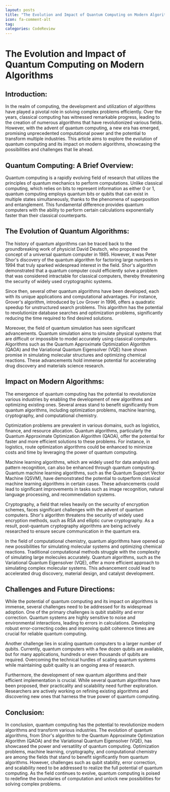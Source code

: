 ```yaml
---
layout: posts
title: "The Evolution and Impact of Quantum Computing on Modern Algorithms"
icon: fa-comment-alt
tag:      
categories: CodeReview
---
```



# The Evolution and Impact of Quantum Computing on Modern Algorithms

## Introduction:

In the realm of computing, the development and utilization of algorithms have played a pivotal role in solving complex problems efficiently. Over the years, classical computing has witnessed remarkable progress, leading to the creation of numerous algorithms that have revolutionized various fields. However, with the advent of quantum computing, a new era has emerged, promising unprecedented computational power and the potential to transform multiple industries. This article aims to explore the evolution of quantum computing and its impact on modern algorithms, showcasing the possibilities and challenges that lie ahead.

## Quantum Computing: A Brief Overview:

Quantum computing is a rapidly evolving field of research that utilizes the principles of quantum mechanics to perform computations. Unlike classical computing, which relies on bits to represent information as either 0 or 1, quantum computing employs quantum bits or qubits that can exist in multiple states simultaneously, thanks to the phenomena of superposition and entanglement. This fundamental difference provides quantum computers with the ability to perform certain calculations exponentially faster than their classical counterparts.

## The Evolution of Quantum Algorithms:

The history of quantum algorithms can be traced back to the groundbreaking work of physicist David Deutsch, who proposed the concept of a universal quantum computer in 1985. However, it was Peter Shor's discovery of the quantum algorithm for factoring large numbers in 1994 that truly sparked widespread interest in the field. Shor's algorithm demonstrated that a quantum computer could efficiently solve a problem that was considered intractable for classical computers, thereby threatening the security of widely used cryptographic systems.

Since then, several other quantum algorithms have been developed, each with its unique applications and computational advantages. For instance, Grover's algorithm, introduced by Lov Grover in 1996, offers a quadratic speedup for unstructured search problems. This algorithm has the potential to revolutionize database searches and optimization problems, significantly reducing the time required to find desired solutions.

Moreover, the field of quantum simulation has seen significant advancements. Quantum simulation aims to simulate physical systems that are difficult or impossible to model accurately using classical computers. Algorithms such as the Quantum Approximate Optimization Algorithm (QAOA) and the Variational Quantum Eigensolver (VQE) have shown promise in simulating molecular structures and optimizing chemical reactions. These advancements hold immense potential for accelerating drug discovery and materials science research.

## Impact on Modern Algorithms:

The emergence of quantum computing has the potential to revolutionize various industries by enabling the development of new algorithms and optimizing existing ones. Several areas stand to benefit significantly from quantum algorithms, including optimization problems, machine learning, cryptography, and computational chemistry.

Optimization problems are prevalent in various domains, such as logistics, finance, and resource allocation. Quantum algorithms, particularly the Quantum Approximate Optimization Algorithm (QAOA), offer the potential for faster and more efficient solutions to these problems. For instance, in logistics, route optimization algorithms could be enhanced to minimize costs and time by leveraging the power of quantum computing.

Machine learning algorithms, which are widely used for data analysis and pattern recognition, can also be enhanced through quantum computing. Quantum machine learning algorithms, such as the Quantum Support Vector Machine (QSVM), have demonstrated the potential to outperform classical machine learning algorithms in certain cases. These advancements could lead to significant improvements in tasks such as image recognition, natural language processing, and recommendation systems.

Cryptography, a field that relies heavily on the security of encryption schemes, faces significant challenges with the advent of quantum computers. Shor's algorithm threatens the security of widely used encryption methods, such as RSA and elliptic curve cryptography. As a result, post-quantum cryptography algorithms are being actively researched to ensure secure communication in the quantum era.

In the field of computational chemistry, quantum algorithms have opened up new possibilities for simulating molecular systems and optimizing chemical reactions. Traditional computational methods struggle with the complexity of simulating large molecules accurately. Quantum algorithms, such as the Variational Quantum Eigensolver (VQE), offer a more efficient approach to simulating complex molecular systems. This advancement could lead to accelerated drug discovery, material design, and catalyst development.

## Challenges and Future Directions:

While the potential of quantum computing and its impact on algorithms is immense, several challenges need to be addressed for its widespread adoption. One of the primary challenges is qubit stability and error correction. Quantum systems are highly sensitive to noise and environmental interactions, leading to errors in calculations. Developing robust error-correcting codes and improving qubit coherence times are crucial for reliable quantum computing.

Another challenge lies in scaling quantum computers to a larger number of qubits. Currently, quantum computers with a few dozen qubits are available, but for many applications, hundreds or even thousands of qubits are required. Overcoming the technical hurdles of scaling quantum systems while maintaining qubit quality is an ongoing area of research.

Furthermore, the development of new quantum algorithms and their efficient implementation is crucial. While several quantum algorithms have been proposed, their practicality and scalability need further exploration. Researchers are actively working on refining existing algorithms and discovering new ones that harness the true power of quantum computing.

## Conclusion:

In conclusion, quantum computing has the potential to revolutionize modern algorithms and transform various industries. The evolution of quantum algorithms, from Shor's algorithm to the Quantum Approximate Optimization Algorithm (QAOA) and the Variational Quantum Eigensolver (VQE), has showcased the power and versatility of quantum computing. Optimization problems, machine learning, cryptography, and computational chemistry are among the fields that stand to benefit significantly from quantum algorithms. However, challenges such as qubit stability, error correction, and scalability need to be addressed to realize the full potential of quantum computing. As the field continues to evolve, quantum computing is poised to redefine the boundaries of computation and unlock new possibilities for solving complex problems.